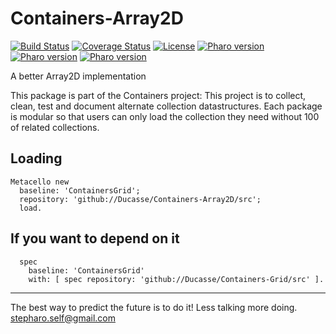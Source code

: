 # Containers-Array2D

[![Build Status](https://travis-ci.com/Ducasse/Containers-Array2D.svg?branch=master)](https://travis-ci.com/Ducasse/Containers-Array2D)
[![Coverage Status](https://coveralls.io/repos/github//Ducasse/Containers-Array2D/badge.svg?branch=master)](https://coveralls.io/github//Ducasse/Containers-Grid?branch=master)
[![License](https://img.shields.io/badge/license-MIT-blue.svg)]()
[![Pharo version](https://img.shields.io/badge/Pharo-6.1-%23aac9ff.svg)](https://pharo.org/download)
[![Pharo version](https://img.shields.io/badge/Pharo-7.0-%23aac9ff.svg)](https://pharo.org/download)
[![Pharo version](https://img.shields.io/badge/Pharo-8.0-%23aac9ff.svg)](https://pharo.org/download)
<!-- [![Build status](https://ci.appveyor.com/api/projects/status/1wdnjvmlxfbml8qo?svg=true)](https://ci.appveyor.com/project/olekscode/dataframe)  -->


A better Array2D implementation 


This package is part of the Containers project: This project is to collect, clean, 
test and document alternate collection datastructures. Each package is modular so that users 
can only load the collection they need without 100 of related collections.

## Loading

```
Metacello new
  baseline: 'ContainersGrid';
  repository: 'github://Ducasse/Containers-Array2D/src';
  load.
```

## If you want to depend on it

```
  spec 
    baseline: 'ContainersGrid' 
    with: [ spec repository: 'github://Ducasse/Containers-Grid/src' ].
  ```

----
The best way to predict the future is to do it!
Less talking more doing. stepharo.self@gmail.com
